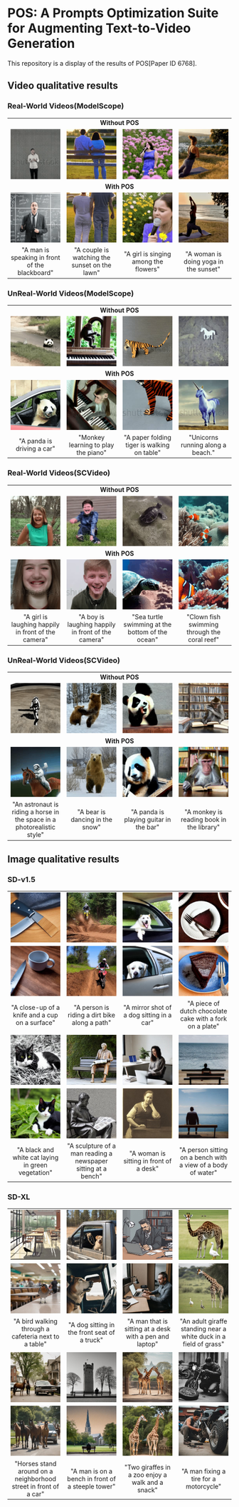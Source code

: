 # POS: A Prompts Optimization Suite for Augmenting Text-to-Video Generation

This repository is a display of the results of POS[Paper ID 6768].

## Video qualitative results
### Real-World Videos(ModelScope)
<table class="center">
<tr>
  <td style="text-align:center;"colspan="4"><b>Without POS</b></td>
</tr>
<tr>
  <td><img src="https://github.com/StevensXu/demo/blob/main/data/1_woPOS.gif"></td>
  <td><img src="https://github.com/StevensXu/demo/blob/main/data/10_woPOS.gif"></td>
  <td><img src="https://github.com/StevensXu/demo/blob/main/data/11_woPOS.gif"></td>
  <td><img src="https://github.com/StevensXu/demo/blob/main/data/12_woPOS.gif"></td>
</tr>
<!-- <tr>
  <td width=25% style="text-align:center;">"A man is speaking in front of the blackboard"</td>
  <td width=25% style="text-align:center;">"A couple is watching the sunset on the lawn"</td>
  <td width=25% style="text-align:center;">"A girl is singing among the flowers"</td>
  <td width=25% style="text-align:center;">"A woman is doing yoga in the sunset"</td>
</tr> -->

<tr>
  <td style="text-align:center;"colspan="4"><b>With POS</b></td>
</tr>
<tr>
  <td><img src="https://github.com/StevensXu/demo/blob/main/data/1_wPOS.gif"></td>
  <td><img src="https://github.com/StevensXu/demo/blob/main/data/10_wPOS.gif"></td>
  <td><img src="https://github.com/StevensXu/demo/blob/main/data/11_wPOS.gif"></td>
  <td><img src="https://github.com/StevensXu/demo/blob/main/data/12_wPOS.gif"></td>
</tr>
<tr>
  <td width=25% style="text-align:center;">"A man is speaking in front of the blackboard"</td>
  <td width=25% style="text-align:center;">"A couple is watching the sunset on the lawn"</td>
  <td width=25% style="text-align:center;">"A girl is singing among the flowers"</td>
  <td width=25% style="text-align:center;">"A woman is doing yoga in the sunset"</td>
</tr>
</table>

### UnReal-World Videos(ModelScope)
<table class="center">
<tr>
  <td style="text-align:center;"colspan="4"><b>Without POS</b></td>
</tr>
<tr>
  <td><img src="https://github.com/StevensXu/demo/blob/main/data/2_woPOS.gif"></td>
  <td><img src="https://github.com/StevensXu/demo/blob/main/data/3_woPOS.gif"></td>
  <td><img src="https://github.com/StevensXu/demo/blob/main/data/4_woPOS.gif"></td>
  <td><img src="https://github.com/StevensXu/demo/blob/main/data/9_woPOS.gif"></td>
</tr>
<!-- <tr>
  <td width=25% style="text-align:center;">"A panda is driving a car"</td>
  <td width=25% style="text-align:center;">"Monkey learning to play the piano"</td>
  <td width=25% style="text-align:center;">"A paper folding tiger is walking on table"</td>
  <td width=25% style="text-align:center;">"Unicorns running along a beach."</td>
</tr> -->

<tr>
  <td style="text-align:center;"colspan="4"><b>With POS</b></td>
</tr>
<tr>
  <td><img src="https://github.com/StevensXu/demo/blob/main/data/2_wPOS.gif"></td>
  <td><img src="https://github.com/StevensXu/demo/blob/main/data/3_wPOS.gif"></td>
  <td><img src="https://github.com/StevensXu/demo/blob/main/data/4_wPOS.gif"></td>
  <td><img src="https://github.com/StevensXu/demo/blob/main/data/9_wPOS.gif"></td>
</tr>
<tr>
  <td width=25% style="text-align:center;">"A panda is driving a car"</td>
  <td width=25% style="text-align:center;">"Monkey learning to play the piano"</td>
  <td width=25% style="text-align:center;">"A paper folding tiger is walking on table"</td>
  <td width=25% style="text-align:center;">"Unicorns running along a beach."</td>
</tr>
</table>

### Real-World Videos(SCVideo)
<table class="center">
<tr>
  <td style="text-align:center;"colspan="4"><b>Without POS</b></td>
</tr>
<tr>
  <td><img src="https://github.com/StevensXu/demo/blob/main/data/6_woPOS.gif"></td>
  <td><img src="https://github.com/StevensXu/demo/blob/main/data/13_woPOS.gif"></td>
  <td><img src="https://github.com/StevensXu/demo/blob/main/data/15_woPOS.gif"></td>
  <td><img src="https://github.com/StevensXu/demo/blob/main/data/16_woPOS.gif"></td>
</tr>
<!-- <tr>
  <td width=25% style="text-align:center;">"A girl is laughing happily in front of the camera"</td>
  <td width=25% style="text-align:center;">"A boy is laughing happily in front of the camera"</td>
  <td width=25% style="text-align:center;">"Sea turtle swimming at the bottom of the ocean"</td>
  <td width=25% style="text-align:center;">"Clown fish swimming through the coral reef"</td>
</tr> -->

<tr>
  <td style="text-align:center;"colspan="4"><b>With POS</b></td>
</tr>
<tr>
  <td><img src="https://github.com/StevensXu/demo/blob/main/data/6_wPOS.gif"></td>
  <td><img src="https://github.com/StevensXu/demo/blob/main/data/13_wPOS.gif"></td>
  <td><img src="https://github.com/StevensXu/demo/blob/main/data/15_wPOS.gif"></td>
  <td><img src="https://github.com/StevensXu/demo/blob/main/data/16_wPOS.gif"></td>
</tr>
<tr>
  <td width=25% style="text-align:center;">"A girl is laughing happily in front of the camera"</td>
  <td width=25% style="text-align:center;">"A boy is laughing happily in front of the camera"</td>
  <td width=25% style="text-align:center;">"Sea turtle swimming at the bottom of the ocean"</td>
  <td width=25% style="text-align:center;">"Clown fish swimming through the coral reef"</td>
</tr>
</table>

### UnReal-World Videos(SCVideo)
<table class="center">
<tr>
  <td style="text-align:center;"colspan="4"><b>Without POS</b></td>
</tr>
<tr>
  <td><img src="https://github.com/StevensXu/demo/blob/main/data/7_woPOS.gif"></td>
  <td><img src="https://github.com/StevensXu/demo/blob/main/data/5_woPOS.gif"></td>
  <td><img src="https://github.com/StevensXu/demo/blob/main/data/8_woPOS.gif"></td>
  <td><img src="https://github.com/StevensXu/demo/blob/main/data/14_woPOS.gif"></td>
</tr>
<!-- <tr>
  <td width=25% style="text-align:center;">"An astronaut is riding a horse in the space in a photorealistic style"</td>
  <td width=25% style="text-align:center;">"A bear is dancing in the snow"</td>
  <td width=25% style="text-align:center;">"A panda is playing guitar in the bar"</td>
  <td width=25% style="text-align:center;">"A monkey is reading book in the library"</td>
</tr> -->

<tr>
  <td style="text-align:center;"colspan="4"><b>With POS</b></td>
</tr>
<tr>
  <td><img src="https://github.com/StevensXu/demo/blob/main/data/7_wPOS.gif"></td>
  <td><img src="https://github.com/StevensXu/demo/blob/main/data/5_wPOS.gif"></td>
  <td><img src="https://github.com/StevensXu/demo/blob/main/data/8_wPOS.gif"></td>
  <td><img src="https://github.com/StevensXu/demo/blob/main/data/14_wPOS.gif" loop></td>
</tr>
<tr>
  <td width=25% style="text-align:center;">"An astronaut is riding a horse in the space in a photorealistic style"</td>
  <td width=25% style="text-align:center;">"A bear is dancing in the snow"</td>
  <td width=25% style="text-align:center;">"A panda is playing guitar in the bar"</td>
  <td width=25% style="text-align:center;">"A monkey is reading book in the library"</td>
</tr>
</table>
  

## Image qualitative results
### SD-v1.5

<table class="center">
<tr>
  <td><img src="https://github.com/StevensXu/demo/blob/main/data/img1_woPOS.jpg"></td>
  <td><img src="https://github.com/StevensXu/demo/blob/main/data/img2_woPOS.jpg"></td>
  <td><img src="https://github.com/StevensXu/demo/blob/main/data/img3_woPOS.jpg"></td>
  <td><img src="https://github.com/StevensXu/demo/blob/main/data/img4_woPOS.jpg"></td>
</tr>
<!-- <tr>
  <td width=25% style="text-align:center;">"A close-up of a knife and a cup on a surface"</td>
  <td width=25% style="text-align:center;">"A person is riding a dirt bike along a path"</td>
  <td width=25% style="text-align:center;">"A mirror shot of a dog sitting in a car"</td>
  <td width=25% style="text-align:center;">"A piece of dutch chocolate cake with a fork on a plate"</td>
</tr> -->
<tr>
  <td><img src="https://github.com/StevensXu/demo/blob/main/data/img1_wPOS.jpg"></td>
  <td><img src="https://github.com/StevensXu/demo/blob/main/data/img2_wPOS.jpg"></td>
  <td><img src="https://github.com/StevensXu/demo/blob/main/data/img3_wPOS.jpg"></td>
  <td><img src="https://github.com/StevensXu/demo/blob/main/data/img4_wPOS.jpg"></td>
</tr>
<tr>
  <td width=25% style="text-align:center;">"A close-up of a knife and a cup on a surface"</td>
  <td width=25% style="text-align:center;">"A person is riding a dirt bike along a path"</td>
  <td width=25% style="text-align:center;">"A mirror shot of a dog sitting in a car"</td>
  <td width=25% style="text-align:center;">"A piece of dutch chocolate cake with a fork on a plate"</td>
</tr>

<tr>
  <td style="text-align:center;"colspan="4"><b> </b></td>
</tr>

<tr>
  <td><img src="https://github.com/StevensXu/demo/blob/main/data/img5_woPOS.jpg"></td>
  <td><img src="https://github.com/StevensXu/demo/blob/main/data/img6_woPOS.jpg"></td>
  <td><img src="https://github.com/StevensXu/demo/blob/main/data/img7_wPOS.jpg"></td>
  <td><img src="https://github.com/StevensXu/demo/blob/main/data/img8_woPOS.jpg"></td>
</tr>
<!-- <tr>
  <td width=25% style="text-align:center;">"A black and white cat laying in green vegetation"</td>
  <td width=25% style="text-align:center;">"A sculpture of a man reading a newspaper sitting at a bench"</td>
  <td width=25% style="text-align:center;">"A woman is sitting in front of a desk"</td>
  <td width=25% style="text-align:center;">"A person sitting on a bench with a view of a body of water"</td>
</tr> -->
<tr>
  <td><img src="https://github.com/StevensXu/demo/blob/main/data/img5_wPOS.jpg"></td>
  <td><img src="https://github.com/StevensXu/demo/blob/main/data/img6_wPOS.jpg"></td>
  <td><img src="https://github.com/StevensXu/demo/blob/main/data/img7_woPOS.jpg"></td>
  <td><img src="https://github.com/StevensXu/demo/blob/main/data/img8_wPOS.jpg"></td>
</tr>
<tr>
  <td width=25% style="text-align:center;">"A black and white cat laying in green vegetation"</td>
  <td width=25% style="text-align:center;">"A sculpture of a man reading a newspaper sitting at a bench"</td>
  <td width=25% style="text-align:center;">"A woman is sitting in front of a desk"</td>
  <td width=25% style="text-align:center;">"A person sitting on a bench with a view of a body of water"</td>
</tr>
</table>

### SD-XL

<table class="center">
<tr>
  <td><img src="https://github.com/StevensXu/demo/blob/main/data/img9_woPOS.jpg"></td>
  <td><img src="https://github.com/StevensXu/demo/blob/main/data/img10_woPOS.jpg"></td>
  <td><img src="https://github.com/StevensXu/demo/blob/main/data/img11_woPOS.jpg"></td>
  <td><img src="https://github.com/StevensXu/demo/blob/main/data/img12_woPOS.jpg"></td>
</tr>
<!-- <tr>
  <td width=25% style="text-align:center;">"A bird walking through a cafeteria next to a table"</td>
  <td width=25% style="text-align:center;">"A dog sitting in the front seat of a truck"</td>
  <td width=25% style="text-align:center;">"A man that is sitting at a desk with a pen and laptop"</td>
  <td width=25% style="text-align:center;">"An adult giraffe standing near a white duck in a field of grass"</td>
</tr> -->
<tr>
  <td><img src="https://github.com/StevensXu/demo/blob/main/data/img9_wPOS.jpg"></td>
  <td><img src="https://github.com/StevensXu/demo/blob/main/data/img10_wPOS.jpg"></td>
  <td><img src="https://github.com/StevensXu/demo/blob/main/data/img11_wPOS.jpg"></td>
  <td><img src="https://github.com/StevensXu/demo/blob/main/data/img12_wPOS.jpg"></td>
</tr>
<tr>
  <td width=25% style="text-align:center;">"A bird walking through a cafeteria next to a table"</td>
  <td width=25% style="text-align:center;">"A dog sitting in the front seat of a truck"</td>
  <td width=25% style="text-align:center;">"A man that is sitting at a desk with a pen and laptop"</td>
  <td width=25% style="text-align:center;">"An adult giraffe standing near a white duck in a field of grass"</td>
</tr>

<tr>
  <td style="text-align:center;"colspan="4"><b> </b></td>
</tr>

<tr>
  <td><img src="https://github.com/StevensXu/demo/blob/main/data/img13_woPOS.jpg"></td>
  <td><img src="https://github.com/StevensXu/demo/blob/main/data/img14_woPOS.jpg"></td>
  <td><img src="https://github.com/StevensXu/demo/blob/main/data/img15_woPOS.jpg"></td>
  <td><img src="https://github.com/StevensXu/demo/blob/main/data/img16_woPOS.jpg"></td>
</tr>
<!-- <tr>
  <td width=25% style="text-align:center;">"Horses stand around on a neighborhood street in front of a car"</td>
  <td width=25% style="text-align:center;">"A man is on a bench in front of a steeple tower"</td>
  <td width=25% style="text-align:center;">"Two giraffes in a zoo enjoy a walk and a snack"</td>
  <td width=25% style="text-align:center;">"A man fixing a tire for a motorcycle"</td>
</tr> -->
<tr>
  <td><img src="https://github.com/StevensXu/demo/blob/main/data/img13_wPOS.jpg"></td>
  <td><img src="https://github.com/StevensXu/demo/blob/main/data/img14_wPOS.jpg"></td>
  <td><img src="https://github.com/StevensXu/demo/blob/main/data/img15_wPOS.jpg"></td>
  <td><img src="https://github.com/StevensXu/demo/blob/main/data/img16_wPOS.jpg"></td>
</tr>
<tr>
  <td width=25% style="text-align:center;">"Horses stand around on a neighborhood street in front of a car"</td>
  <td width=25% style="text-align:center;">"A man is on a bench in front of a steeple tower"</td>
  <td width=25% style="text-align:center;">"Two giraffes in a zoo enjoy a walk and a snack"</td>
  <td width=25% style="text-align:center;">"A man fixing a tire for a motorcycle"</td>
</tr>
</table>

